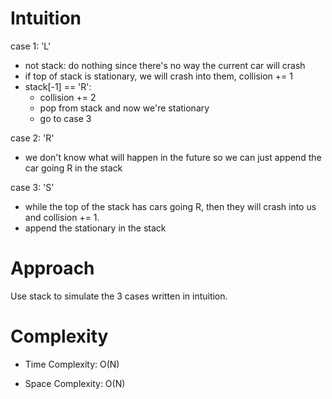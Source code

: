 # Intuition
case 1: 'L'
- not stack: do nothing since there's no way the current car will crash
- if top of stack is stationary, we will crash into them, collision += 1
- stack[-1] == 'R': 
  - collision += 2
  - pop from stack and now we're stationary
  - go to case 3

case 2: 'R'
- we don't know what will happen in the future so we can just append the car going R in the stack

case 3: 'S'
- while the top of the stack has cars going R, then they will crash into us and collision += 1.
- append the stationary in the stack

# Approach
Use stack to simulate the 3 cases written in intuition.

# Complexity
- Time Complexity: O(N)

- Space Complexity: O(N)

